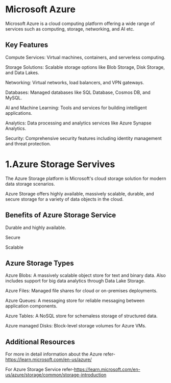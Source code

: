 # Microsoft Azure

Microsoft Azure is a cloud computing platform offering a wide range of services such as computing, storage, networking, and AI etc.

## Key Features

Compute Services: Virtual machines, containers, and serverless computing.

Storage Solutions: Scalable storage options like Blob Storage, Disk Storage, and Data Lakes.

Networking: Virtual networks, load balancers, and VPN gateways.

Databases: Managed databases like SQL Database, Cosmos DB, and MySQL.

AI and Machine Learning: Tools and services for building intelligent applications.

Analytics: Data processing and analytics services like Azure Synapse Analytics.

Security: Comprehensive security features including identity management and threat protection.

# 1.Azure Storage Servives

The Azure Storage platform is Microsoft's cloud storage solution for modern data storage scenarios. 

Azure Storage offers highly available, massively scalable, durable, and secure storage for a variety of data objects in the cloud.

## Benefits of Azure Storage Service

Durable and highly available.

Secure

Scalable

## Azure Storage Types

Azure Blobs: A massively scalable object store for text and binary data. Also includes support for big data analytics through Data Lake Storage.

Azure Files: Managed file shares for cloud or on-premises deployments.

Azure Queues: A messaging store for reliable messaging between application components.

Azure Tables: A NoSQL store for schemaless storage of structured data.

Azure managed Disks: Block-level storage volumes for Azure VMs.


## Additional Resources

For more in detail information about the Azure refer-https://learn.microsoft.com/en-us/azure/

For Azure Storage Service refer-https://learn.microsoft.com/en-us/azure/storage/common/storage-introduction
